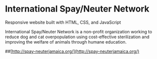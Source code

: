 International Spay/Neuter Network
==============

Responsive website built with HTML, CSS, and JavaScript

International Spay/Neuter Network is a non-profit organization working to reduce dog and cat overpopulation using cost-effective sterilization and improving the welfare of animals through humane education. 

##[http://spay-neuterjamaica.org/](http://spay-neuterjamaica.org/)
